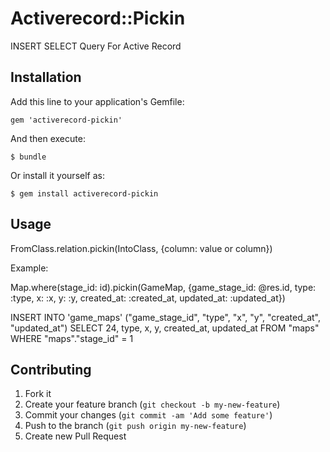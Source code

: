 # Activerecord::Pickin

INSERT SELECT Query For Active Record

## Installation

Add this line to your application's Gemfile:

    gem 'activerecord-pickin'

And then execute:

    $ bundle

Or install it yourself as:

    $ gem install activerecord-pickin

## Usage

FromClass.relation.pickin(IntoClass, {column: value or column})

Example:

Map.where(stage_id: id).pickin(GameMap, {game_stage_id: @res.id, type: :type, x: :x, y: :y, created_at: :created_at, updated_at: :updated_at})

INSERT INTO 'game_maps' ("game_stage_id", "type", "x", "y", "created_at", "updated_at") SELECT 24, type, x, y, created_at, updated_at FROM "maps" WHERE "maps"."stage_id" = 1

## Contributing

1. Fork it
2. Create your feature branch (`git checkout -b my-new-feature`)
3. Commit your changes (`git commit -am 'Add some feature'`)
4. Push to the branch (`git push origin my-new-feature`)
5. Create new Pull Request
